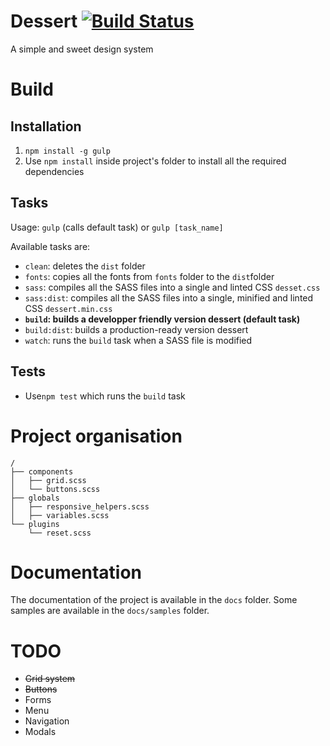 Dessert [![Build Status](https://travis-ci.org/RulzUrLife/dessert.svg)](https://travis-ci.org/RulzUrLife/dessert)
=======

A simple and sweet design system

# Build

## Installation
1. `npm install -g gulp`
2. Use `npm install` inside project's folder to install all the required dependencies

## Tasks
Usage: `gulp` (calls default task) or `gulp [task_name]`

Available tasks are:
* `clean`: deletes the `dist` folder
* `fonts`: copies all the fonts from `fonts` folder to the `dist`folder
* `sass`: compiles all the SASS files into a single and linted CSS `desset.css`
* `sass:dist`: compiles all the SASS files into a single, minified and linted CSS `dessert.min.css`
* **`build`: builds a developper friendly version dessert (default task)**
* `build:dist`: builds a production-ready version dessert
* `watch`: runs the `build` task when a SASS file is modified

## Tests
* Use`npm test` which runs the `build` task

# Project organisation
```
/
├── components
│   ├── grid.scss
│   └── buttons.scss
├── globals
│   ├── responsive_helpers.scss
│   ├── variables.scss
└── plugins
    └── reset.scss
```

# Documentation
The documentation of the project is available in the `docs` folder. Some samples are available in the `docs/samples` folder.

# TODO
* ~~Grid system~~
* ~~Buttons~~
* Forms
* Menu
* Navigation
* Modals
